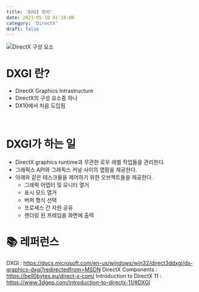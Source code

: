 ```yaml
---
title: 'DXGI 정리'
date: 2021-05-18 01:18:00
category: 'DirectX'
draft: false
---
```


![DirectX 구성 요소](https://docs.microsoft.com/en-us/windows/win32/direct3ddxgi/images/dxgi-dll.png)

# <b> DXGI 란? </b>
- DirectX Graphics Intrastructure
- DirectX의 구성 요소중 하나
- DX10에서 처음 도입됨
<br>

# <b> DXGI가 하는 일 </b>
- DirectX graphics runtime과 무관한 로우 레벨 작업들을 관리한다.
- 그래픽스 API와 그래픽스 커널 사이의 맵핑을 제공한다.
- 아래와 같은 테스크들을 제어하기 위한 오브젝트들을 제공한다.
  - 그래픽 어뎁터 및 모니터 열거
  - 표시 모드 열거
  - 버퍼 형식 선택
  - 프로세스 간 자원 공유
  - 렌더링 된 프레임을 화면에 출력


# 📚 <b> 레퍼런스 </b>
DXGI : https://docs.microsoft.com/en-us/windows/win32/direct3ddxgi/dx-graphics-dxgi?redirectedfrom=MSDN
DirectX Components : https://bell0bytes.eu/direct-x-com/
Introduction to DirectX 11 : https://www.3dgep.com/introduction-to-directx-11/#DXGI


